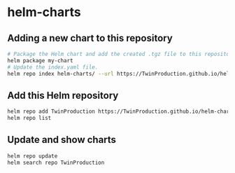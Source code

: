 # helm-charts

## Adding a new chart to this repository
```sh
# Package the Helm chart and add the created .tgz file to this repository:
helm package my-chart
# Update the index.yaml file.
helm repo index helm-charts/ --url https://TwinProduction.github.io/helm-charts/
```

## Add this Helm repository
```sh
helm repo add TwinProduction https://TwinProduction.github.io/helm-charts
helm repo list
```

## Update and show charts
```sh
helm repo update
helm search repo TwinProduction
```
